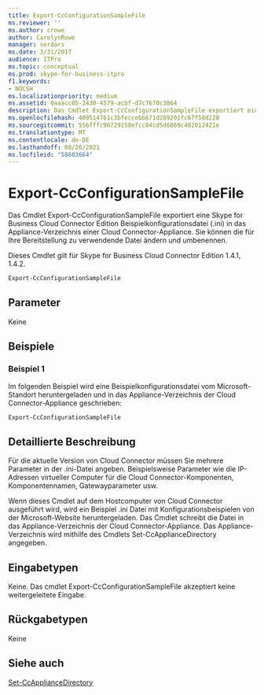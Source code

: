 ```yaml
---
title: Export-CcConfigurationSampleFile
ms.reviewer: ''
ms.author: crowe
author: CarolynRowe
manager: serdars
ms.date: 3/31/2017
audience: ITPro
ms.topic: conceptual
ms.prod: skype-for-business-itpro
f1.keywords:
- NOCSH
ms.localizationpriority: medium
ms.assetid: 0aaacc05-3430-4579-acbf-d7c7670c3864
description: Das Cmdlet Export-CcConfigurationSampleFile exportiert eine Skype for Business Cloud Connector Edition Beispielkonfigurationsdatei (.ini) in das Appliance-Verzeichnis einer Cloud Connector-Appliance. Sie können die für Ihre Bereitstellung zu verwendende Datei ändern und umbenennen.
ms.openlocfilehash: 409514761c3bfeccebb671d289201fc67f58d220
ms.sourcegitcommit: 556fffc96729150efcc04cd5d6069c402012421e
ms.translationtype: MT
ms.contentlocale: de-DE
ms.lasthandoff: 08/26/2021
ms.locfileid: "58603664"
---
```

# <a name="export-ccconfigurationsamplefile"></a>Export-CcConfigurationSampleFile
 
Das Cmdlet Export-CcConfigurationSampleFile exportiert eine Skype for Business Cloud Connector Edition Beispielkonfigurationsdatei (.ini) in das Appliance-Verzeichnis einer Cloud Connector-Appliance. Sie können die für Ihre Bereitstellung zu verwendende Datei ändern und umbenennen.
  
Dieses Cmdlet gilt für Skype for Business Cloud Connector Edition 1.4.1, 1.4.2.
  
```powershell
Export-CcConfigurationSampleFile
```

## <a name="parameters"></a>Parameter

Keine
  
## <a name="examples"></a>Beispiele
<a name="Examples"> </a>

### <a name="example-1"></a>Beispiel 1

Im folgenden Beispiel wird eine Beispielkonfigurationsdatei vom Microsoft-Standort heruntergeladen und in das Appliance-Verzeichnis der Cloud Connector-Appliance geschrieben:
  
```powershell
Export-CcConfigurationSampleFile
```

## <a name="detailed-description"></a>Detaillierte Beschreibung
<a name="DetailedDescription"> </a>

Für die aktuelle Version von Cloud Connector müssen Sie mehrere Parameter in der .ini-Datei angeben. Beispielsweise Parameter wie die IP-Adressen virtueller Computer für die Cloud Connector-Komponenten, Komponentennamen, Gatewayparameter usw.
  
Wenn dieses Cmdlet auf dem Hostcomputer von Cloud Connector ausgeführt wird, wird ein Beispiel .ini Datei mit Konfigurationsbeispielen von der Microsoft-Website heruntergeladen. Das Cmdlet schreibt die Datei in das Appliance-Verzeichnis der Cloud Connector-Appliance. Das Appliance-Verzeichnis wird mithilfe des Cmdlets Set-CcApplianceDirectory angegeben.
  
## <a name="input-types"></a>Eingabetypen
<a name="InputTypes"> </a>

Keine. Das cmdlet Export-CcConfigurationSampleFile akzeptiert keine weitergeleitete Eingabe. 
  
## <a name="return-types"></a>Rückgabetypen
<a name="ReturnTypes"> </a>

Keine
  
## <a name="see-also"></a>Siehe auch
<a name="ReturnTypes"> </a>

[Set-CcApplianceDirectory](set-ccappliancedirectory.md)
  


